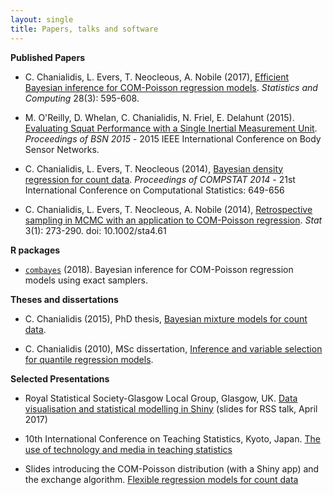 ```yaml
---
layout: single
title: Papers, talks and software
---
```



__Published Papers__

+ C. Chanialidis, L. Evers, T. Neocleous, A. Nobile (2017), [Efficient Bayesian inference for COM-Poisson regression models](https://link.springer.com/article/10.1007/s11222-017-9750-x). _Statistics and Computing_ 28(3): 595-608. 

+ M. O'Reilly, D. Whelan, C. Chanialidis, N. Friel, E. Delahunt (2015). [Evaluating Squat Performance with a Single Inertial Measurement Unit](https://ieeexplore.ieee.org/document/7299380).
_Proceedings of BSN 2015_ - 2015 IEEE International Conference on Body Sensor Networks.

+ C. Chanialidis, L. Evers, T. Neocleous (2014), [Bayesian density regression for count data](https://arxiv.org/abs/1406.1882).
_Proceedings of COMPSTAT 2014_ - 21st International Conference on Computational Statistics: 649-656

+ C. Chanialidis, L. Evers, T. Neocleous, A. Nobile (2014), [Retrospective sampling in MCMC with an application to COM-Poisson regression](cmpstat.pdf). _Stat_ 3(1): 273-290. doi: 10.1002/sta4.61 

__R packages__

+  [`combayes`](https://github.com/cchanialidis/combayes) (2018).  Bayesian inference for COM-Poisson regression models using exact samplers.

__Theses and dissertations__

+ C. Chanialidis (2015), PhD thesis, [Bayesian mixture models for count data](http://theses.gla.ac.uk/6371/).

+ C. Chanialidis (2010), MSc dissertation, [Inference and variable selection for quantile regression models](msc_thesis.pdf).


__Selected Presentations__

+ Royal Statistical Society-Glasgow Local Group, Glasgow, UK.
[Data visualisation and statistical modelling in Shiny](RSS_talk)
(slides for RSS talk, April 2017)

+ 10th International Conference on Teaching Statistics, Kyoto, Japan.
[The use of technology and media in teaching statistics](https://figshare.com/articles/The_use_of_technology_and_social_media_in_teaching_Statistics/6844727)

+ Slides introducing the COM-Poisson distribution (with a Shiny app) and the exchange algorithm.  [Flexible regression models for count data](https://cchanial.shinyapps.io/intro_to_compoisson/) 





